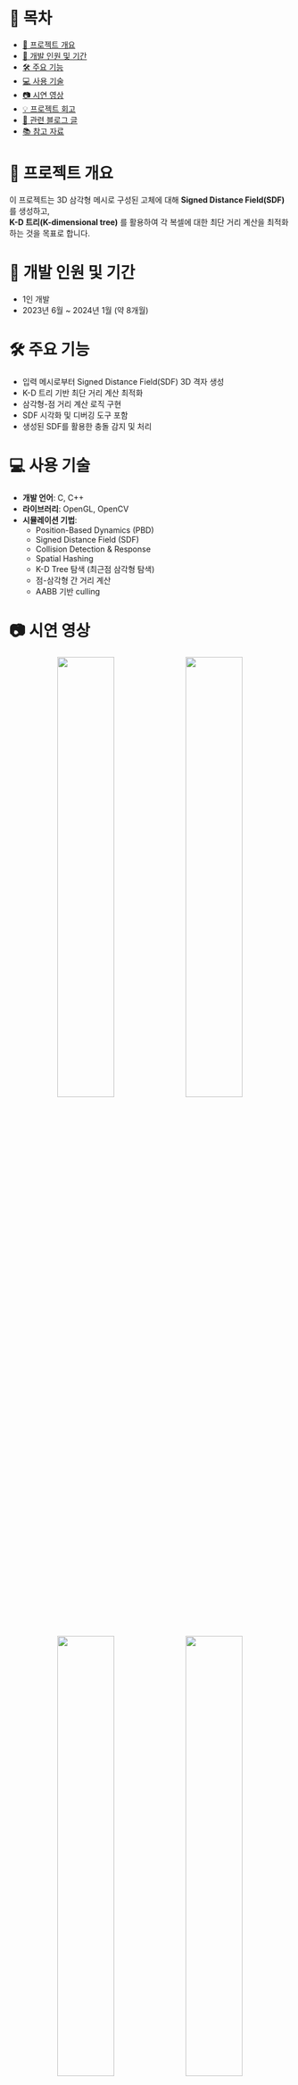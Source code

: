 # 📑 목차
- [🧾 프로젝트 개요](#-프로젝트-개요)
- [📆 개발 인원 및 기간](#-개발-인원-및-기간)
- [🛠️ 주요 기능](#️-주요-기능)
- [💻 사용 기술](#-사용-기술)
- [📷 시연 영상](#-시연-영상)
- [💡 프로젝트 회고](#-프로젝트-회고)
- [🔖 관련 블로그 글](#-관련-블로그-글)
- [📚 참고 자료](#-참고-자료)

# 🧾 프로젝트 개요
이 프로젝트는 3D 삼각형 메시로 구성된 고체에 대해 **Signed Distance Field(SDF)** 를 생성하고,  
 **K-D 트리(K-dimensional tree)** 를 활용하여 각 복셀에 대한 최단 거리 계산을 최적화하는 것을 목표로 합니다.


# 📆 개발 인원 및 기간
- 1인 개발
- 2023년 6월 ~ 2024년 1월 (약 8개월)



# 🛠️ 주요 기능
- 입력 메시로부터 Signed Distance Field(SDF) 3D 격자 생성
- K-D 트리 기반 최단 거리 계산 최적화
- 삼각형-점 거리 계산 로직 구현
- SDF 시각화 및 디버깅 도구 포함
- 생성된 SDF를 활용한 충돌 감지 및 처리



# 💻 사용 기술
- **개발 언어**: C, C++
- **라이브러리**: OpenGL, OpenCV
- **시뮬레이션 기법**:
  - Position-Based Dynamics (PBD)
  - Signed Distance Field (SDF)
  - Collision Detection & Response
  - Spatial Hashing
  - K-D Tree 탐색 (최근점 삼각형 탐색)
  - 점-삼각형 간 거리 계산
  - AABB 기반 culling
  

# 📷 시연 영상
<p align="center">
  <img src="https://github.com/user-attachments/assets/cd435f89-39eb-44a6-a240-41c691e5e963" width="45%">
  <img src="https://github.com/user-attachments/assets/959a3b2f-9261-4467-856a-0d8e0f62855e" width="45%"><br>
  <img src="https://github.com/user-attachments/assets/4e1b82a9-a941-41d4-b9a8-480f4b562da4" width="45%">
  <img src="https://github.com/user-attachments/assets/72b28dcd-94e8-46ac-81ec-90e0ca17f708" width="45%">
</p>


[🔗 시연 영상 링크 (Youtube)](https://www.youtube.com/playlist?list=PLL7N-Nw3U-P1VskT4llhvH_EJs00NhZ-c)



# 💡 프로젝트 회고
이전에 진행했던 SDF 기반 충돌 처리는 방정식으로 표현 가능한 물체에 대해서만 가능했습니다.
이를 해결하기 위해 **임의의 메시에 대해 SDF**를 생성하고, 더 나아가 **K-D 트리 탐색을 통해 알고리즘적으로 연산을 줄이는 경험**을 할 수 있었습니다.

이러한 알고리즘 최적화 경험은 물리 기반 시뮬레이션, 게임 충돌 처리, 로봇 경로 탐색 등 다양한 실시간 시스템에 적용될 수 있습니다.  



# 🔖 관련 블로그 글
- [🔗 자세한 구현 및 학습 과정 정리 (Tistory)](https://coding-l7.tistory.com/category/%EB%AC%BC%EB%A6%AC%20%EA%B8%B0%EB%B0%98%20%EC%8B%9C%EB%AE%AC%EB%A0%88%EC%9D%B4%EC%85%98/Cloth%20Simulation)

  
# 📚 참고 자료

### Generating SDF
- [Generating Signed Distance Fields from Triangle Meshes – Bærentzen & Aanæs](https://www2.imm.dtu.dk/pubdb/edoc/imm1289.pdf)

### SDF:
- https://mshgrid.com/2021/02/07/computing-the-sign-of-discrete-distance-fields/

### AABB tree:
- https://mshgrid.com/2021/01/17/aabb-tree/

### K-D tree:
- https://www.baeldung.com/cs/k-d-trees#:~:text=A%20K%2DD%20Tree%20is%20a,one%20of%20the%20K%20dimensions.

